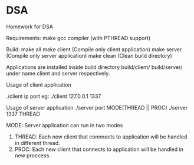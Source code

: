 # DSA
Homework for DSA

Requirements: 
  make
  gcc compiler (with PTHREAD support)
  
Build:
  make all 
  make client (Compile only client application)
  make server (Compile only server application)
  make clean (Clean build directory)
  
 Applications are installed inside build directory build/client/ build/server/ under name client and server respectively.
 
 Usage of client application
 
 ./client ip port 
 eg: ./client 127.0.0.1 1337  
 
 Usage of server application 
 ./server port MODE(THREAD || PROC)
 ./server 1337 THREAD
 
 
 MODE: 
 Server application can run in two modes 
 1. THREAD: Each new client that connnects to application will be handled in different thread.
 2. PROC: Each new client that connects to application will be handled in new proccess.
 
